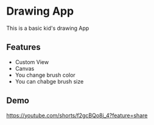 # Drawing App
This is a basic kid's drawing App
## Features
- Custom View
- Canvas
- You change brush color
- You can chabge brush size

## Demo
https://youtube.com/shorts/f2gcBQo8j_4?feature=share
